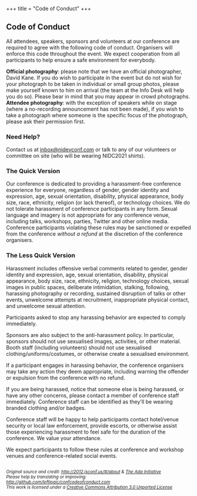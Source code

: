 +++
title = "Code of Conduct"
+++

<section class="row">
    <div class="main-container"> <a id="top"></a>
        <main class="container generic">
            <div class="col-md-12 main">
                <h1>Code of Conduct</h1>
                <p>All attendees, speakers, sponsors and volunteers at our conference are required to agree with the
                    following code of conduct. Organisers will enforce this code throughout the event. We expect
                    cooperation from all participants to help ensure a safe environment for everybody.</p>
                <p> <b>Official photography</b>: please note that we have an official photographer, David Kane. If you
                    do wish to participate in the event but do not wish for your photograph to be taken in individual or
                    small group photos, please make yourself known to him on arrival (the team at the Info Desk will
                    help you do so). Please bear in mind that you may appear in crowd photographs.<br /> <b>Attendee
                        photography</b>: with the exception of speakers while on stage (where a no-recording
                    announcement has not been made), if you wish to take a photograph where someone is the specific
                    focus of the photograph, please ask their permission first. </p>
                <h3>Need Help?</h3>
                <p>Contact us at <a href="mailto:inbox@nidevconf.com">inbox@nidevconf.com</a> or talk to any of our
                    volunteers or committee on site (who will be wearing NIDC2021 shirts). </p>
                <h3>The Quick Version</h3>
                <p>Our conference is dedicated to providing a harassment-free conference experience for everyone,
                    regardless of gender, gender identity and expression, age, sexual orientation, disability, physical
                    appearance, body size, race, ethnicity, religion (or lack thereof), or technology choices. We do not
                    tolerate harassment of conference participants in any form. Sexual language and imagery is not
                    appropriate for any conference venue, including talks, workshops, parties, Twitter and other online
                    media. Conference participants violating these rules may be sanctioned or expelled from the
                    conference <em>without a refund</em> at the discretion of the conference organisers.</p>
                <h3>The Less Quick Version</h3>
                <p>Harassment includes offensive verbal comments related to gender, gender identity and expression, age,
                    sexual orientation, disability, physical appearance, body size, race, ethnicity, religion,
                    technology choices, sexual images in public spaces, deliberate intimidation, stalking, following,
                    harassing photography or recording, sustained disruption of talks or other events, unwelcome
                    attempts at recruitment, inappropriate physical contact, and unwelcome sexual attention.</p>
                <p>Participants asked to stop any harassing behavior are expected to comply immediately.</p>
                <p>Sponsors are also subject to the anti-harassment policy. In particular, sponsors should not use
                    sexualised images, activities, or other material. Booth staff (including volunteers) should not use
                    sexualised clothing/uniforms/costumes, or otherwise create a sexualised environment.</p>
                <p>If a participant engages in harassing behavior, the conference organisers may take any action they
                    deem appropriate, including warning the offender or expulsion from the conference with no refund.
                </p>
                <p>If you are being harassed, notice that someone else is being harassed, or have any other concerns,
                    please contact a member of conference staff immediately. Conference staff can be identified as
                    they&#39;ll be wearing branded clothing and/or badges.</p>
                <p>Conference staff will be happy to help participants contact hotel/venue security or local law
                    enforcement, provide escorts, or otherwise assist those experiencing harassment to feel safe for the
                    duration of the conference. We value your attendance.</p>
                <p>We expect participants to follow these rules at conference and workshop venues and conference-related
                    social events.</p>
                <div class="footer" style="margin-top:2em">
                    <p><small><em>Original source and credit: <a class="subtle"
                                    href="http://2012.jsconf.us/#/about">http://2012.jsconf.us/#/about</a> &amp; <a
                                    class="subtle"
                                    href="http://geekfeminism.wikia.com/wiki/Conference_anti-harassment/Policy">The Ada
                                    Initiative</a><br /> Please help by translating or improving: <a class="subtle"
                                    href="https://github.com/leftlogic/confcodeofconduct.com">http://github.com/leftlogic/confcodeofconduct.com</a><br />
                                This work is licensed under a <a rel="license" class="subtle"
                                    href="http://creativecommons.org/licenses/by/3.0/deed.en_US">Creative Commons
                                    Attribution 3.0 Unported License</a></em></small></p>
                </div>
            </div>
        </main>
    </div>
</section>